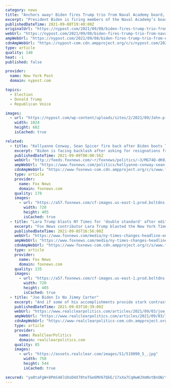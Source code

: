 ```yaml
---
category: news
title: "Anchors away! Biden fires Trump trio from Naval Academy board, drawing ire"
excerpt: "President Biden is firing members of the Naval Academy’s board of visitors who were appointed by former President Donald Trump."
publishedDateTime: 2021-09-08T19:40:00Z
originalUrl: "https://nypost.com/2021/09/08/biden-fires-trump-trio-from-naval-academy-board/"
webUrl: "https://nypost.com/2021/09/08/biden-fires-trump-trio-from-naval-academy-board/"
ampWebUrl: "https://nypost.com/2021/09/08/biden-fires-trump-trio-from-naval-academy-board/amp/"
cdnAmpWebUrl: "https://nypost-com.cdn.ampproject.org/c/s/nypost.com/2021/09/08/biden-fires-trump-trio-from-naval-academy-board/amp/"
type: article
quality: 148
heat: -1
published: false

provider:
  name: New York Post
  domain: nypost.com

topics:
  - Election
  - Donald Trump
  - Republican Voice

images:
  - url: "https://nypost.com/wp-content/uploads/sites/2/2021/09/John-p-coale.jpg?quality=90&strip=all&w=1024"
    width: 1024
    height: 682
    isCached: true

related:
  - title: "Kellyanne Conway, Sean Spicer fire back after Biden boots Trump appointees from military panels"
    excerpt: "Biden is facing backlash after asking for resignations from multiple members of military academies’"
    publishedDateTime: 2021-09-09T00:00:56Z
    webUrl: "http://feeds.foxnews.com/~r/foxnews/politics/~3/MG74Q-dK0Jg/kellyanne-conway-sean-spicer-biden-trump-appointees-military-panels"
    ampWebUrl: "https://www.foxnews.com/politics/kellyanne-conway-sean-spicer-biden-trump-appointees-military-panels.amp"
    cdnAmpWebUrl: "https://www-foxnews-com.cdn.ampproject.org/c/s/www.foxnews.com/politics/kellyanne-conway-sean-spicer-biden-trump-appointees-military-panels.amp"
    type: article
    provider:
      name: Fox News
      domain: foxnews.com
    quality: 178
    images:
      - url: "https://a57.foxnews.com/cf-images.us-east-1.prod.boltdns.net/v1/static/694940094001/cc1c997f-286e-4d8c-98db-ad4a6622ad97/d28953bc-1942-4bbb-a47c-9ec8248ffb03/1280x720/match/720/405/image.jpg?ve=1&tl=1"
        width: 720
        height: 405
        isCached: true
  - title: "Lara Trump blasts NY Times for 'double standard' after editing headline about Biden and his son Beau"
    excerpt: "Fox News contributor Lara Trump blasted the New York Times for softening a headline initially critical of President Biden for talking about his late son Beau when meeting with the families of troops killed in Afghanistan,"
    publishedDateTime: 2021-09-05T16:56:00Z
    webUrl: "https://www.foxnews.com/media/ny-times-changes-headline-on-beau-biden"
    ampWebUrl: "https://www.foxnews.com/media/ny-times-changes-headline-on-beau-biden.amp"
    cdnAmpWebUrl: "https://www-foxnews-com.cdn.ampproject.org/c/s/www.foxnews.com/media/ny-times-changes-headline-on-beau-biden.amp"
    type: article
    provider:
      name: Fox News
      domain: foxnews.com
    quality: 135
    images:
      - url: "https://a57.foxnews.com/cf-images.us-east-1.prod.boltdns.net/v1/static/694940094001/ab16235e-7cf3-40a3-9bf0-2d3f23ea92cd/0630e86d-55f3-4867-8638-47312e235d26/1280x720/match/720/405/image.jpg?ve=1&tl=1"
        width: 720
        height: 405
        isCached: true
  - title: "Joe Biden Is No Jimmy Carter"
    excerpt: "And if some of his accomplishments provide stark contrasts with his only-18-years-younger successor President Joe Biden, well, draw your own conclusions. I start off by noting that Carter came to the presidency with almost no relevant experience."
    publishedDateTime: 2021-09-03T10:39:00Z
    webUrl: "https://www.realclearpolitics.com/articles/2021/09/03/joe_biden_is_no_jimmy_carter_146353.html"
    ampWebUrl: "https://www.realclearpolitics.com/articles/2021/09/03/joe_biden_is_no_jimmy_carter_146353.amp.html"
    cdnAmpWebUrl: "https://www-realclearpolitics-com.cdn.ampproject.org/c/s/www.realclearpolitics.com/articles/2021/09/03/joe_biden_is_no_jimmy_carter_146353.amp.html"
    type: article
    provider:
      name: RealClearPolitics
      domain: realclearpolitics.com
    quality: 85
    images:
      - url: "https://assets.realclear.com/images/51/519090_5_.jpg"
        width: 750
        height: 544
        isCached: true

secured: "ya0taFgW+8PmS48lUXoD4X70teTGe6MV67QkE/17xXa7CqHwWJXmNvtBnUW/tzHK0iwpVeNpkSh8PB0QXNdeGB3ta1gzszOeouPbZs0mpRDh/pjXyRBj3QcqXSIsc8Urx38KC1/tg9o+WbGFWcxpAvQJQjRjeZ7qH90KzvRq4wdWMsKCz0zdC8gDC1EN39gOyuamedJVIU5nRaOVtBhE+tbO+3p+DwoWOakZxUU/XbAUmBrqJL1O56ASTZFhuDjEr4usMdTfq5TLYAEn5PnIslH6qDP2aj1Lat+0aUoCgUUn95bGcWP0FfIBsVpVIYXSzHn6dhVDqRoTILPsavLRm2rdYFBOgeXkq8fmgPadPlc=;JMdDsCufXLxPVtdLJNkGAg=="
---
```


